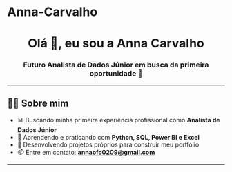 # Anna-Carvalho

<!-- Profile README -->

<h1 align="center">Olá 👋, eu sou a Anna Carvalho</h1>
<h3 align="center">Futuro Analista de Dados Júnior em busca da primeira oportunidade 🚀</h3>

---

## 👨‍💻 Sobre mim

- 📊 Buscando minha primeira experiência profissional como **Analista de Dados Júnior**
- 🐍 Aprendendo e praticando com **Python, SQL, Power BI e Excel**
- 🚀 Desenvolvendo projetos próprios para construir meu portfólio
- 📫 Entre em contato: **annaofc0209@gmail.com**


---

